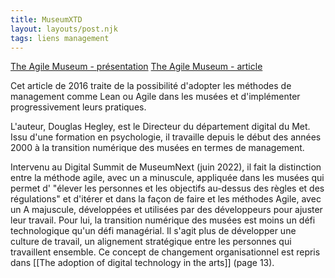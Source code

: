 ```yaml
---
title: MuseumXTD
layout: layouts/post.njk
tags: liens management
---
```


[The Agile Museum - présentation](https://www.slideshare.net/dhegley/the-agile-museum-21st-century-leadership)
[The Agile Museum - article](https://mw2016.museumsandtheweb.com/paper/the-agile-museum/)

Cet article de 2016 traite de la possibilité d'adopter les méthodes de management comme Lean ou Agile dans les musées et d'implémenter progressivement leurs pratiques. 

L'auteur, Douglas Hegley, est le Directeur du département digital du Met. Issu d'une formation en psychologie, il travaille depuis le début des années 2000 à la transition numérique des musées en termes de management. 

Intervenu au Digital Summit de MuseumNext (juin 2022), il fait la distinction entre la méthode agile, avec un a minuscule, appliquée dans les musées qui permet d' "élever les personnes et les objectifs au-dessus des règles et des régulations" et d'itérer et dans la façon de faire et les méthodes Agile, avec un A majuscule, développées et utilisées par des développeurs pour ajuster leur travail. Pour lui, la transition numérique des musées est moins un défi technologique qu'un défi managérial. Il s'agit plus de développer une culture de travail, un alignement stratégique entre les personnes qui travaillent ensemble. Ce concept de changement organisationnel est repris dans [[The adoption of digital technology in the arts]] (page 13). 